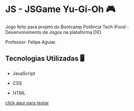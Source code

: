  # JS - JSGame Yu-Gi-Oh 🎮
 
 Jogo feito para projeto do Bootcamp Potência Tech iFood - Desenvolvimento de Jogos na plataforma DIO 
 
 Professor: Felipe Aguiar.
 
 
## Tecnologias Utilizadas 🖥️

- JavaScript

- CSS

- HTML

[click aqui para testar](https://devluckhenry.github.io/js-yugioh-assets-main/)
